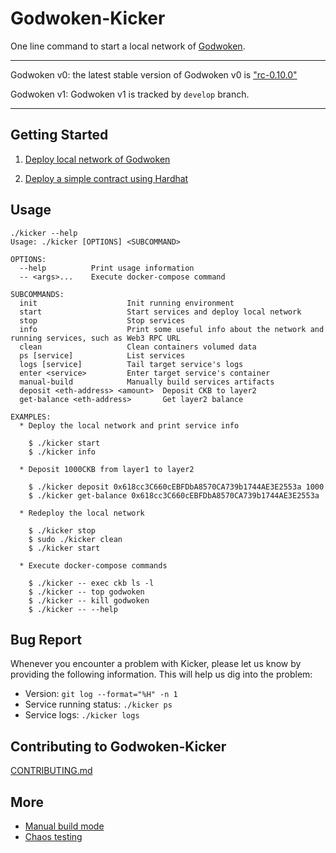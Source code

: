 # Godwoken-Kicker

One line command to start a local network of [Godwoken](https://github.com/godwokenrises/godwoken).

---

Godwoken v0: the latest stable version of Godwoken v0 is ["rc-0.10.0"](https://github.com/RetricSu/godwoken-kicker/tree/rc-0.10.0)

Godwoken v1: Godwoken v1 is tracked by `develop` branch.

----

## Getting Started

1. [Deploy local network of Godwoken](./docs/kicker-start.md)

2. [Deploy a simple contract using Hardhat](./docs/hardhat-simple-project.md)


## Usage

```
./kicker --help
Usage: ./kicker [OPTIONS] <SUBCOMMAND>

OPTIONS:
  --help          Print usage information
  -- <args>...    Execute docker-compose command

SUBCOMMANDS:
  init                    Init running environment
  start                   Start services and deploy local network
  stop                    Stop services
  info                    Print some useful info about the network and running services, such as Web3 RPC URL
  clean                   Clean containers volumed data
  ps [service]            List services
  logs [service]          Tail target service's logs
  enter <service>         Enter target service's container
  manual-build            Manually build services artifacts
  deposit <eth-address> <amount>  Deposit CKB to layer2
  get-balance <eth-address>       Get layer2 balance

EXAMPLES:
  * Deploy the local network and print service info

    $ ./kicker start
    $ ./kicker info

  * Deposit 1000CKB from layer1 to layer2

    $ ./kicker deposit 0x618cc3C660cEBFDbA8570CA739b1744AE3E2553a 1000
    $ ./kicker get-balance 0x618cc3C660cEBFDbA8570CA739b1744AE3E2553a

  * Redeploy the local network

    $ ./kicker stop
    $ sudo ./kicker clean
    $ ./kicker start

  * Execute docker-compose commands

    $ ./kicker -- exec ckb ls -l
    $ ./kicker -- top godwoken
    $ ./kicker -- kill godwoken
    $ ./kicker -- --help
```

## Bug Report

Whenever you encounter a problem with Kicker, please let us know by providing the following information. This will help us dig into the problem:

- Version: `git log --format="%H" -n 1`
- Service running status: `./kicker ps`
- Service logs: `./kicker logs`

## Contributing to Godwoken-Kicker

[CONTRIBUTING.md](docs/CONTRIBUTING.md)

## More

* [Manual build mode](docs/manual-build.md)
* [Chaos testing](docs/chaos-test.md)
